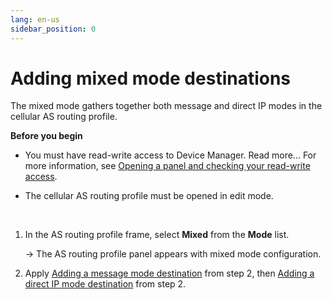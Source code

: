 ```yaml
---
lang: en-us
sidebar_position: 0
---
```


# Adding mixed mode destinations

The mixed mode gathers together both message and direct IP modes in the
cellular AS routing profile.

**Before you begin**

- You must have read-write access to Device Manager. Read more\... For
  more information, see [Opening a panel and checking your read-write access](../use-interface.md#opening-a-panel-and-checking-your-read-write-access).

- The cellular AS routing profile must be opened in edit mode.

 

1.  In the AS routing profile frame, select **Mixed** from the **Mode**
    list.

    -\> The AS routing profile panel appears with mixed mode
    configuration.

2.  Apply [Adding a message mode destination](dmug-add-message-mode-destination) from step 2, then [Adding a
    direct IP mode destination](dmug-add-direct-ip-mode-destination)
    from step 2.

